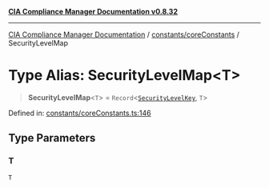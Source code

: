 [**CIA Compliance Manager Documentation v0.8.32**](../../../README.md)

***

[CIA Compliance Manager Documentation](../../../modules.md) / [constants/coreConstants](../README.md) / SecurityLevelMap

# Type Alias: SecurityLevelMap\<T\>

> **SecurityLevelMap**\<`T`\> = `Record`\<[`SecurityLevelKey`](SecurityLevelKey.md), `T`\>

Defined in: [constants/coreConstants.ts:146](https://github.com/Hack23/cia-compliance-manager/blob/0dc9a11e510cc2f2986e7debe532892627f2b00f/src/constants/coreConstants.ts#L146)

## Type Parameters

### T

`T`
